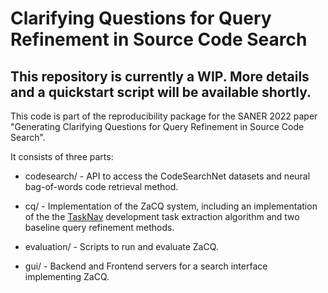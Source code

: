 # Clarifying Questions for Query Refinement in Source Code Search

## This repository is currently a WIP. More details and a quickstart script will be available shortly. 

This code is part of the reproducibility package for the SANER 2022 paper "Generating Clarifying Questions for Query Refinement in Source Code Search".

It consists of three parts:

* codesearch/ - API to access the CodeSearchNet datasets and neural bag-of-words code retrieval method.

* cq/ - Implementation of the ZaCQ system, including an implementation of the the [TaskNav](https://www.cs.mcgill.ca/~swevo/tasknav/) development task extraction algorithm and two baseline query refinement methods.

* evaluation/ - Scripts to run and evaluate ZaCQ.

* gui/ - Backend and Frontend servers for a search interface implementing ZaCQ. 